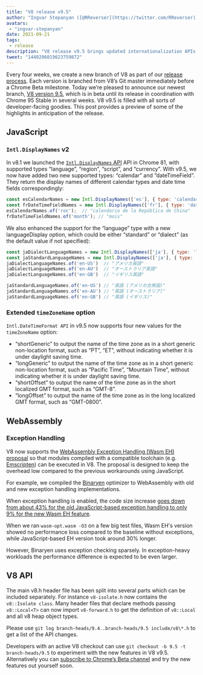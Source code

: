 ```yaml
---
title: "V8 release v9.5"
author: "Ingvar Stepanyan ([@RReverser](https://twitter.com/RReverser))"
avatars:
 - "ingvar-stepanyan"
date: 2021-09-21
tags:
 - release
description: "V8 release v9.5 brings updated internationalization APIs and WebAssembly exception handling support."
tweet: "1440296019623759872"
---
```

Every four weeks, we create a new branch of V8 as part of our [release process](https://v8.dev/docs/release-process). Each version is branched from V8’s Git master immediately before a Chrome Beta milestone. Today we’re pleased to announce our newest branch, [V8 version 9.5](https://chromium.googlesource.com/v8/v8.git/+log/branch-heads/9.5), which is in beta until its release in coordination with Chrome 95 Stable in several weeks. V8 v9.5 is filled with all sorts of developer-facing goodies. This post provides a preview of some of the highlights in anticipation of the release.

<!--truncate-->
## JavaScript

### `Intl.DisplayNames` v2

In v8.1 we launched the [`Intl.DisplayNames` API](https://v8.dev/features/intl-displaynames) API in Chrome 81, with supported types “language”, “region”, “script”, and “currency”. With v9.5, we now have added two new supported types: “calendar” and “dateTimeField”. They return the display names of different calendar types and date time fields correspondingly:

```js
const esCalendarNames = new Intl.DisplayNames(['es'], { type: 'calendar' });
const frDateTimeFieldNames = new Intl.DisplayNames(['fr'], { type: 'dateTimeField' });
esCalendarNames.of('roc');  // "calendario de la República de China"
frDateTimeFieldNames.of('month'); // "mois"
```

We also enhanced the support for the “language” type with a new languageDisplay option, which could be either “standard” or “dialect” (as the default value if not specified):

```js
const jaDialectLanguageNames = new Intl.DisplayNames(['ja'], { type: 'language' });
const jaStandardLanguageNames = new Intl.DisplayNames(['ja'], { type: 'language' , languageDisplay: 'standard'});
jaDialectLanguageNames.of('en-US')  // "アメリカ英語"
jaDialectLanguageNames.of('en-AU')  // "オーストラリア英語"
jaDialectLanguageNames.of('en-GB')  // "イギリス英語"

jaStandardLanguageNames.of('en-US') // "英語 (アメリカ合衆国)"
jaStandardLanguageNames.of('en-AU') // "英語 (オーストラリア)"
jaStandardLanguageNames.of('en-GB') // "英語 (イギリス)"
```

### Extended `timeZoneName` option

`Intl.DateTimeFormat API` in v9.5 now supports four new values for the `timeZoneName` option:

- “shortGeneric” to output the name of the time zone as in a short generic non-location format, such as “PT”, “ET”,  without indicating whether it is under daylight saving time.
- “longGeneric” to output the name of the time zone as in a short generic non-location format, such as “Pacific Time”, “Mountain Time”, without indicating whether it is under daylight saving time.
- “shortOffset” to output the name of the time zone as in the short localized GMT format, such as “GMT-8”.
- “longOffset” to output the name of the time zone as in the long localized GMT format, such as “GMT-0800”.

## WebAssembly

### Exception Handling

V8 now supports the [WebAssembly Exception Handling (Wasm EH) proposal](https://github.com/WebAssembly/exception-handling/blob/master/proposals/exception-handling/Exceptions.md) so that modules compiled with a compatible toolchain (e.g. [Emscripten](https://emscripten.org/docs/porting/exceptions.html)) can be executed in V8. The proposal is designed to keep the overhead low compared to the previous workarounds using JavaScript.

For example, we compiled the [Binaryen](https://github.com/WebAssembly/binaryen/) optimizer to WebAssembly with old and new exception handling implementations.

When exception handling is enabled, the code size increase [goes down from about 43% for the old JavaScript-based exception handling to only 9% for the new Wasm EH feature](https://github.com/WebAssembly/exception-handling/issues/20#issuecomment-919716209).

When we ran `wasm-opt.wasm -O3` on a few big test files, Wasm EH's version showed no performance loss compared to the baseline without exceptions, while JavaScript-based EH version took around 30% longer.

However, Binaryen uses exception checking sparsely. In exception-heavy workloads the performance difference is expected to be even larger.

## V8 API

The main v8.h header file has been split into several parts which can be included separately. For instance `v8-isolate.h` now contains the `v8::Isolate class`. Many header files that declare methods passing `v8::Local<T>` can now import `v8-forward.h` to get the definition of `v8::Local` and all v8 heap object types.

Please use `git log branch-heads/9.4..branch-heads/9.5 include/v8\*.h` to get a list of the API changes.

Developers with an active V8 checkout can use `git checkout -b 9.5 -t branch-heads/9.5` to experiment with the new features in V8 v9.5. Alternatively you can [subscribe to Chrome’s Beta channel](https://www.google.com/chrome/browser/beta.html) and try the new features out yourself soon.
